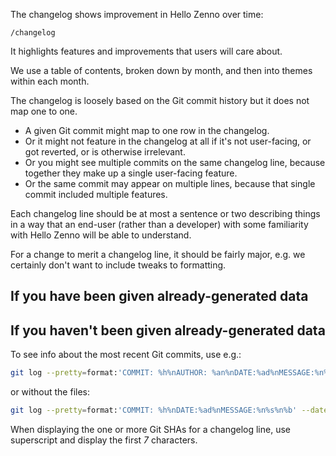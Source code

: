 The changelog shows improvement in Hello Zenno over time:

`/changelog`

It highlights features and improvements that users will care about.

We use a table of contents, broken down by month, and then into themes within each month.

The changelog is loosely based on the Git commit history but it does not map one to one.
- A given Git commit might map to one row in the changelog.
- Or it might not feature in the changelog at all if it's not user-facing, or got reverted, or is otherwise irrelevant.
- Or you might see multiple commits on the same changelog line, because together they make up a single user-facing feature.
- Or the same commit may appear on multiple lines, because that single commit included multiple features.

Each changelog line should be at most a sentence or two describing things in a way that an end-user (rather than a developer) with some familiarity with Hello Zenno will be able to understand.

For a change to merit a changelog line, it should be fairly major, e.g. we certainly don't want to include tweaks to formatting.


## If you have been given already-generated data




## If you haven't been given already-generated data

To see info about the most recent Git commits, use e.g.:

```bash
git log --pretty=format:'COMMIT: %h%nAUTHOR: %an%nDATE:%ad%nMESSAGE:%n%s%n%b%nFILES:' --name-status --date=format:'%Y-%m-%d %H:%M:%S' -n 50
```

or without the files:

```bash
git log --pretty=format:'COMMIT: %h%nDATE:%ad%nMESSAGE:%n%s%n%b' --date=format:'%Y-%m-%d %H:%M:%S' > git_log.txt
```

When displaying the one or more Git SHAs for a changelog line, use superscript and display the first *7* characters.